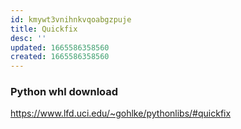 ```yaml
---
id: kmywt3vnihnkvqoabgzpuje
title: Quickfix
desc: ''
updated: 1665586358560
created: 1665586358560
---
```


### Python whl download
https://www.lfd.uci.edu/~gohlke/pythonlibs/#quickfix